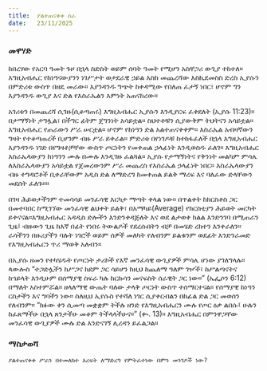 ```yaml
---
title:  ያልተጠናቀቀ ስራ 
date:   23/11/2025
---
```


### መዋሃድ

ከበረሃው የአርባ ዓመት ጉዞ በኋላ ስድስት ወይም ሰባት ዓመት የሚሆን አስቸጋሪ ውጊያ ተከተለ። እግዚአብሔር የከነዓናውያንን ነገሥታት ወታደራዊ ኃይል እስከ መጨረሻው እስኪደመስስ ድረስ ኢያሱን በምድሪቱ ውስጥ በዘዴ መራው። እያንዳንዱ ግጭት ከቀዳሚው የበለጠ ፈታኝ ነበር፣ ሆኖም ግን እያንዳንዱ ውጊያ እና ድል የእስራኤልን እምነት አጠናከረው።

አገሪቱን በመጨረሻ ሲገዙ(ሲቆጣጠሩ) እግዚአብሔር ኢያሱን እንዲያርፍ ፈቀደለት (ኢያሱ 11:23)። በታማኝነት ታግሏል፣ በችግር ፊትም ጀግንነት አሳይቷል። ስህተቶቹን ሲያውቅም ትህትናን አሳይቷል። እግዚአብሔር የጠራውን ሥራ ሠርቷል። ሆኖም የከነዓን ድል አልተጠናቀቀም። እስራኤል አብዛኛውን ግዛት የተቆጣጠረች ቢሆንም ብዙ ሥራ ይቀራል። ምድሪቱ በየነገዶቹ ከተከፋፈለች በኋላ እግዚአብሔር እያንዳንዱ ነገድ በየግዛቶቻቸው ውስጥ ጦርነትን የመቀጠል ኃላፊነት እንዲወስዱ ፈለገ። እግዚአብሔር እስራኤላውያን ከነዓንን ሙሉ በሙሉ እንዲገዙ ፈልጓል። ኢያሱ የታማኝነትና የቅንነት መልካም ምሳሌ ለእስራኤላውያን አሳይቷል የጀመረውንም ሥራ መጨረስ የእስራኤል ኃላፊነት ነበር። እስራኤላውያን ብዙ ተግዳሮቶች ቢቀራቸውም አዲስ ድል ለማድረግ ከመቀጠል ይልቅ ማረፍ እና ባለፈው ድላቸውን መደሰት ፈለጉ።።

በገዛ ሕይወታችንም ተመሳሳይ መንፈሳዊ እርካታ ማጣት ቀላል ነው። በጥልቀት ከክርስቶስ ጋር በመተባበር ከሚገኘው መንፈሳዊ ልህቀት ይልቅ፣ በአማካይ(Average) የክርስቲያን ሕይወት መርካት ይቀናናል።እግዚአብሔር አዳዲስ ድሎችን እንድንቀዳጅለት እና ወደ ልታወቀ ክልል እንድንገባ በሚጠራን ጊዜ፤ ብዙውን ጊዜ ከእኛ በፊት የነበሩ ትውልዶች የደረሱበትን ብቻ በመሄድ ረክተን እንቀራለን። ራሳችንን በዙሪያችን ባሉት ነገሮች ወይም ሰዎች መለካት የለብንም ይልቁንም ወደፊት እንድንራመድ የእግዚአብሔርን ጥሪ ማወቅ አለብን።

በኢያሱ ዘመን የተካሄዱት የጦርነት ታሪኮች የእኛ መንፈሳዊ ውጊያዎች ምሳሌ ሆነው ያገለግላሉ። ጳውሎስ “ተጋድሏችን ከሥጋና ከደም ጋር ሳይሆን ከዚህ ከጨለማ ዓለም ገዦች፣ ከሥልጣናትና ከኀይላት እንዲሁም በሰማያዊ ስፍራ ካሉ ከርኩሳን መናፍስት ሰራዊት ጋር ነው።” (ኤፌሶን 6:12) በማለት አስተምሯል። ዘላለማዊ ውጤት ባለው ታላቅ ጦርነት ውስጥ ተሰማርተናል። የሰማያዊ ከነዓን ርስታችን እና ግባችን ነው። ስለዚህ ኢየሱስ የተሻለ ነገር ሲያቀርብልን በከፊል ድል ጋር መወሰን የለብንም። “ክፉው ቀን ሲመጣ መቋቋም ትችሉ ዘንድ የእግዚአብሔርን ሙሉ የጦር ዕቃ ልበሱ፤ ሁሉን ከፈጸማችሁ በኋላ ጸንታችሁ መቆም ትችላላችሁና።” (ቊ. 13)። እግዚአብሔር በምንዋጋቸው መንፈሳዊ ውጊያዎች ሙሉ ድል እንድናገኝ ሊረዳን ይፈልጋል።

### ማስታወሻ

`ያልተጠናቀቀ ሥራን በተመለከተ እረፍት ለማድረግ የምትፈተነው በምን መንገዶች ነው?`